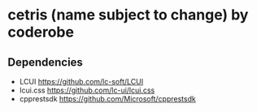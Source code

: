# cetris (name subject to change) by coderobe

## Dependencies
- LCUI https://github.com/lc-soft/LCUI
- lcui.css https://github.com/lc-ui/lcui.css
- cpprestsdk https://github.com/Microsoft/cpprestsdk

